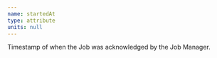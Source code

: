 ```yaml
---
name: startedAt
type: attribute
units: null
---
```


Timestamp of when the Job was acknowledged by the Job Manager.
